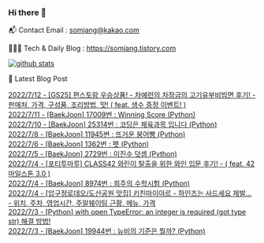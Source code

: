 ### Hi there 👋

📬  Contact Email : somjang@kakao.com

👨🏻‍💻  Tech & Daily Blog : https://somjang.tistory.com

[![github stats](https://github-readme-stats.vercel.app/api?username=SOMJANG&show_icons=true&hide_border=False)](https://somjang.tistory.com)

🤩 Latest Blog Post

[2022/7/12 - [GS25] 편스토랑 우승상품! - 차예련의 차장금의 고기유부비빔면 후기! - 판매처, 가격, 구성품, 조리방법, 맛! ( feat. 생수 증정 이벤트! )](https://somjang.tistory.com/entry/GS25-%ED%8E%B8%EC%8A%A4%ED%86%A0%EB%9E%91-%EC%9A%B0%EC%8A%B9%EC%83%81%ED%92%88-%EC%B0%A8%EC%98%88%EB%A0%A8%EC%9D%98-%EC%B0%A8%EC%9E%A5%EA%B8%88%EC%9D%98-%EA%B3%A0%EA%B8%B0%EC%9C%A0%EB%B6%80%EB%B9%84%EB%B9%94%EB%A9%B4-%ED%9B%84%EA%B8%B0-%ED%8C%90%EB%A7%A4%EC%B2%98-%EA%B0%80%EA%B2%A9-%EA%B5%AC%EC%84%B1%ED%92%88-%EC%A1%B0%EB%A6%AC%EB%B0%A9%EB%B2%95-%EB%A7%9B-feat-%EC%83%9D%EC%88%98-%EC%A6%9D%EC%A0%95-%EC%9D%B4%EB%B2%A4%ED%8A%B8) <br>
[2022/7/11 - [BaekJoon] 17009번 : Winning Score (Python)](https://somjang.tistory.com/entry/BaekJoon-17009%EB%B2%88-Winning-Score-Python) <br>
[2022/7/10 - [BaekJoon] 25314번 : 코딩은 체육과목 입니다 (Python)](https://somjang.tistory.com/entry/BaekJoon-25314%EB%B2%88-%EC%BD%94%EB%94%A9%EC%9D%80-%EC%B2%B4%EC%9C%A1%EA%B3%BC%EB%AA%A9-%EC%9E%85%EB%8B%88%EB%8B%A4-Python) <br>
[2022/7/8 - [BaekJoon] 11945번 : 뜨거운 붕어빵 (Python)](https://somjang.tistory.com/entry/BaekJoon-11945%EB%B2%88-%EB%9C%A8%EA%B1%B0%EC%9A%B4-%EB%B6%95%EC%96%B4%EB%B9%B5-Python) <br>
[2022/7/6 - [BaekJoon] 1362번 : 펫 (Python)](https://somjang.tistory.com/entry/BaekJoon-1362%EB%B2%88-%ED%8E%AB-Python) <br>
[2022/7/5 - [BaekJoon] 2729번 : 이진수 덧셈 (Python)](https://somjang.tistory.com/entry/BaekJoon-2729%EB%B2%88-%EC%9D%B4%EC%A7%84%EC%88%98-%EB%8D%A7%EC%85%88-Python) <br>
[2022/7/4 - [포티투마루] CLASS42 와린이 탈출을 위한 와인 입문 후기! - ( feat. 42마일스톤 3.0 )](https://somjang.tistory.com/entry/%ED%8F%AC%ED%8B%B0%ED%88%AC%EB%A7%88%EB%A3%A8-CLASS42-%EC%99%80%EB%A6%B0%EC%9D%B4-%ED%83%88%EC%B6%9C%EC%9D%84-%EC%9C%84%ED%95%9C-%EC%99%80%EC%9D%B8-%EC%9E%85%EB%AC%B8-%ED%9B%84%EA%B8%B0-feat-42%EB%A7%88%EC%9D%BC%EC%8A%A4%ED%86%A4-30) <br>
[2022/7/4 - [BaekJoon] 8974번 : 희주의 수학시험 (Python)](https://somjang.tistory.com/entry/BaekJoon-8974%EB%B2%88-%ED%9D%AC%EC%A3%BC%EC%9D%98-%EC%88%98%ED%95%99%EC%8B%9C%ED%97%98-Python) <br>
[2022/7/4 - [압구정로데오/도산공원 맛집] 키친마이야르 - 하인즈는 사드세요 제발... - 위치, 주차, 영업시간, 주말웨이팅 근황, 메뉴, 가격](https://somjang.tistory.com/entry/%EC%95%95%EA%B5%AC%EC%A0%95%EB%A1%9C%EB%8D%B0%EC%98%A4%EB%8F%84%EC%82%B0%EA%B3%B5%EC%9B%90-%EB%A7%9B%EC%A7%91-%ED%82%A4%EC%B9%9C%EB%A7%88%EC%9D%B4%EC%95%BC%EB%A5%B4-%ED%95%98%EC%9D%B8%EC%A6%88%EB%8A%94-%EC%82%AC%EB%93%9C%EC%84%B8%EC%9A%94-%EC%A0%9C%EB%B0%9C-%EC%9C%84%EC%B9%98-%EC%A3%BC%EC%B0%A8-%EC%98%81%EC%97%85%EC%8B%9C%EA%B0%84-%EC%A3%BC%EB%A7%90%EC%9B%A8%EC%9D%B4%ED%8C%85-%EA%B7%BC%ED%99%A9-%EB%A9%94%EB%89%B4-%EA%B0%80%EA%B2%A9) <br>
[2022/7/3 - [Python] with open TypeError: an integer is required (got type str) 해결 방법!](https://somjang.tistory.com/entry/Python-with-open-TypeError-an-integer-is-required-got-type-str-%ED%95%B4%EA%B2%B0-%EB%B0%A9%EB%B2%95) <br>
[2022/7/3 - [BaekJoon] 19944번 : 뉴비의 기준은 뭘까? (Python)](https://somjang.tistory.com/entry/BaekJoon-19944%EB%B2%88-%EB%89%B4%EB%B9%84%EC%9D%98-%EA%B8%B0%EC%A4%80%EC%9D%80-%EB%AD%98%EA%B9%8C-Python) <br>
